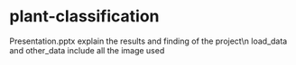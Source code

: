 # plant-classification
Presentation.pptx explain the results and finding of the project\n
load_data and other_data include all the image used

